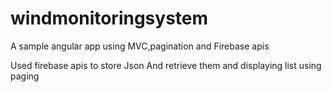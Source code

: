 # windmonitoringsystem
A sample angular app using MVC,pagination and Firebase apis 

Used firebase apis to store Json
And retrieve them and displaying list using paging
